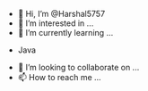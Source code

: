- 👋 Hi, I’m @Harshal5757
- 👀 I’m interested in ...
- 🌱 I’m currently learning ...
* Java
- 💞️ I’m looking to collaborate on ...
- 📫 How to reach me ...

<!---
Harshal5757/Harshal5757 is a ✨ special ✨ repository because its `README.md` (this file) appears on your GitHub profile.
You can click the Preview link to take a look at your changes.
--->
